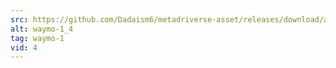 ```yaml
---
src: https://github.com/Dadaism6/metadriverse-asset/releases/download/assetsv1.0.2/waymo-1_4.mp4
alt: waymo-1_4
tag: waymo-1
vid: 4
---
```

